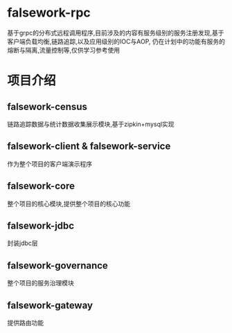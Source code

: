 # falsework-rpc
基于grpc的分布式远程调用程序,目前涉及的内容有服务级别的服务注册发现,基于客户端负载均衡,链路追踪,以及应用级别的IOC与AOP,
仍在计划中的功能有服务的熔断与隔离,流量控制等,仅供学习参考使用
# 项目介绍
## falsework-census
链路追踪数据与统计数据收集展示模块,基于zipkin+mysql实现
## falsework-client & falsework-service
作为整个项目的客户端演示程序
## falsework-core
整个项目的核心模块,提供整个项目的核心功能
## falsework-jdbc
封装jdbc层
## falsework-governance
整个项目的服务治理模块
## falsework-gateway
提供路由功能
